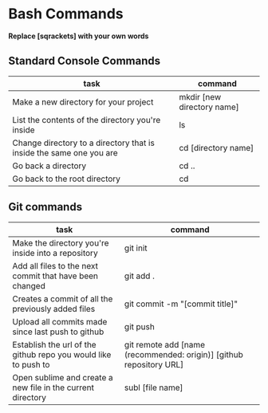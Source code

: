 # Bash Commands

**Replace [sqrackets] with your own words**

## Standard Console Commands
task | command
-----| -------
Make a new directory for your project | mkdir [new directory name]
List the contents of the directory you're inside | ls
Change directory to a directory that is inside the same one you are | cd [directory name]
Go back a directory | cd ..
Go back to the root directory | cd

## Git commands
task | command
-----| -------
Make the directory you're inside into a repository | git init
Add all files to the next commit that have been changed | git add .
Creates a commit of all the previously added files | git commit -m "[commit title]"
Upload all commits made since last push to github | git push
Establish the url of the github repo you would like to push to| git remote add [name (recommended: origin)] [github repository URL]
Open sublime and create a new file in the current directory | subl [file name]
